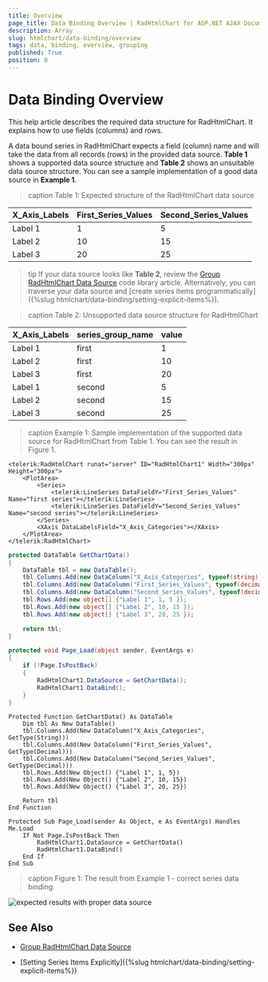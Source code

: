 ```yaml
---
title: Overview
page_title: Data Binding Overview | RadHtmlChart for ASP.NET AJAX Documentation
description: Array
slug: htmlchart/data-binding/overview
tags: data, binding, overview, grouping
published: True
position: 0
---
```


# Data Binding Overview

This help article describes the required data structure for RadHtmlChart. It explains how to use fields (columns) and rows.

A data bound series in RadHtmlChart expects a field (column) name and will take the data from all records (rows) in the provided data source. **Table 1** shows a supported data source structure and **Table 2** shows an unsuitable data source structure. You can see a sample implementation of a good data source in **Example 1**.

>caption Table 1: Expected structure of the RadHtmlChart data source

|  X_Axis_Labels  |  First_Series_Values  |  Second_Series_Values  |
| ----- | ----- | ----- |
| Label 1 | 1 | 5 |
| Label 2 | 10 | 15 |
| Label 3 | 20 | 25 |

>tip If your data source looks like **Table 2**, review the [Group RadHtmlChart Data Source](https://www.telerik.com/support/code-library/group-radhtmlchart-data-source) code library article. Alternatively, you can traverse your data source and [create series items programmatically]({%slug htmlchart/data-binding/setting-explicit-items%}).

>caption Table 2: Unsupported data source structure for RadHtmlChart

|  X_Axis_Labels  |  series_group_name  |  value  |
| ----- | ----- | ----- |
| Label 1 | first | 1 |
| Label 2 | first | 10 |
| Label 3 | first | 20 |
| Label 1 | second | 5 |
| Label 2 | second | 15 |
| Label 3 | second | 25 |

>caption Example 1: Sample implementation of the supported data source for RadHtmlChart from Table 1. You can see the result in Figure 1.

````ASP.NET
<telerik:RadHtmlChart runat="server" ID="RadHtmlChart1" Width="300px" Height="300px">
	<PlotArea>
		<Series>
			<telerik:LineSeries DataFieldY="First_Series_Values" Name="first series"></telerik:LineSeries>
			<telerik:LineSeries DataFieldY="Second_Series_Values" Name="second series"></telerik:LineSeries>
		</Series>
		<XAxis DataLabelsField="X_Axis_Categories"></XAxis>
	</PlotArea>
</telerik:RadHtmlChart>
````

````C#
protected DataTable GetChartData()
{
	DataTable tbl = new DataTable();
	tbl.Columns.Add(new DataColumn("X_Axis_Categories", typeof(string)));
	tbl.Columns.Add(new DataColumn("First_Series_Values", typeof(decimal)));
	tbl.Columns.Add(new DataColumn("Second_Series_Values", typeof(decimal)));
	tbl.Rows.Add(new object[] {"Label 1", 1, 5 });
	tbl.Rows.Add(new object[] {"Label 2", 10, 15 });
	tbl.Rows.Add(new object[] {"Label 3", 20, 25 });

	return tbl;
}

protected void Page_Load(object sender, EventArgs e)
{
	if (!Page.IsPostBack)
	{
		RadHtmlChart1.DataSource = GetChartData();
		RadHtmlChart1.DataBind();
	}
}
````
````VB
Protected Function GetChartData() As DataTable
	Dim tbl As New DataTable()
	tbl.Columns.Add(New DataColumn("X_Axis_Categories", GetType(String)))
	tbl.Columns.Add(New DataColumn("First_Series_Values", GetType(Decimal)))
	tbl.Columns.Add(New DataColumn("Second_Series_Values", GetType(Decimal)))
	tbl.Rows.Add(New Object() {"Label 1", 1, 5})
	tbl.Rows.Add(New Object() {"Label 2", 10, 15})
	tbl.Rows.Add(New Object() {"Label 3", 20, 25})

	Return tbl
End Function

Protected Sub Page_Load(sender As Object, e As EventArgs) Handles Me.Load
	If Not Page.IsPostBack Then
		RadHtmlChart1.DataSource = GetChartData()
		RadHtmlChart1.DataBind()
	End If
End Sub	
````

>caption Figure 1: The result from Example 1 - correct series data binding.

![expected results with proper data source](images/proper-datasource-result.png)

## See Also

 * [Group RadHtmlChart Data Source](https://www.telerik.com/support/code-library/group-radhtmlchart-data-source)

 * [Setting Series Items Explicitly]({%slug htmlchart/data-binding/setting-explicit-items%})
